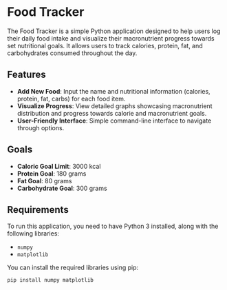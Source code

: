 # Food Tracker

The Food Tracker is a simple Python application designed to help users log their daily food intake and visualize their macronutrient progress towards set nutritional goals. It allows users to track calories, protein, fat, and carbohydrates consumed throughout the day.

## Features

- **Add New Food**: Input the name and nutritional information (calories, protein, fat, carbs) for each food item.
- **Visualize Progress**: View detailed graphs showcasing macronutrient distribution and progress towards calorie and macronutrient goals.
- **User-Friendly Interface**: Simple command-line interface to navigate through options.

## Goals

- **Caloric Goal Limit**: 3000 kcal
- **Protein Goal**: 180 grams
- **Fat Goal**: 80 grams
- **Carbohydrate Goal**: 300 grams

## Requirements

To run this application, you need to have Python 3 installed, along with the following libraries:

- `numpy`
- `matplotlib`

You can install the required libraries using pip:

```bash
pip install numpy matplotlib
